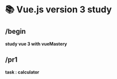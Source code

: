 # 📚 Vue.js version 3 study
## /begin
#### study vue 3 with vueMastery
## /pr1
#### task : calculator
